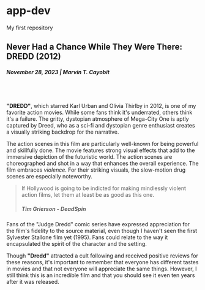 # app-dev
My first repository

## Never Had a Chance While They Were There:   **DREDD (2012)** 
##### November 28, 2023 | **Marvin T. Cayobit**

<br>
<br>

**"DREDD"**, which starred Karl Urban and Olivia Thirlby in 2012, is one of my favorite action movies.   While some fans think it's underrated, others think it's a failure. The gritty, dystopian atmosphere of Mega-City One is aptly captured by Dreed, who as a sci-fi and dystopian genre enthusiast creates a visually striking backdrop for the narrative.

The action scenes in this film are particularly well-known for being powerful and skillfully done.   The movie features strong visual effects that add to the immersive depiction of the futuristic world. The action scenes are choreographed and shot in a way that enhances the overall experience. The film embraces *violence*. For their striking visuals, the slow-motion drug scenes are especially noteworthy.

> If Hollywood is going to be indicted for making mindlessly violent action films, let them at least be as good as this one.
> ##### **Tim Grierson** - DeadSpin 

Fans of the "Judge Dredd" comic series have expressed appreciation for the film's fidelity to the source material, even though I haven't seen the first Sylvester Stallone film yet (1995). Fans could relate to the way it encapsulated the spirit of the character and the setting.

Though **"Dredd"** attracted a cult following and received positive reviews for these reasons, it's important to remember that everyone has different tastes in movies and that not everyone will appreciate the same things. However, I still think this is an incredible film and that you should see it even ten years after it was released.

